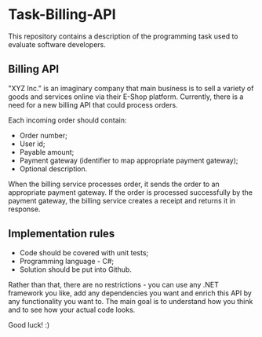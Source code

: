 # Task-Billing-API
This repository contains a description of the programming task used to evaluate software developers.

## Billing API

"XYZ Inc." is an imaginary company that main business is to sell a variety of goods and services online via their E-Shop platform. Currently, there is a need for a new billing API that could process orders.

Each incoming order should contain:
* Order number;
*	User id;
*	Payable amount;
*	Payment gateway (identifier to map appropriate payment gateway);
*	Optional description.

When the billing service processes order, it sends the order to an appropriate payment gateway. If the order is processed successfully by the payment gateway, the billing service creates a receipt and returns it in response.

## Implementation rules

* Code should be covered with unit tests;
* Programming language - C#;
* Solution should be put into Github.

Rather than that, there are no restrictions - you can use any .NET framework you like, add any dependencies you want and enrich this API by any functionality you want to. The main goal is to understand how you think and to see how your actual code looks.

Good luck! :)
